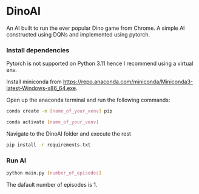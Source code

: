 # DinoAI

An AI built to run the ever popular Dino game from Chrome. A simple AI constructed using DQNs and implemented using pytorch.

### Install dependencies

Pytorch is not supported on Python 3.11 hence I recommend using a virtual env.

Install miniconda from https://repo.anaconda.com/miniconda/Miniconda3-latest-Windows-x86_64.exe.

Open up the anaconda terminal and run the following commands:

```bash
conda create -n [name_of_your_venv] pip
```
```bash
conda activate [name_of_your_venv]
```
Navigate to the DinoAI folder and execute the rest

```bash
pip install -r requirements.txt
```
### Run AI

```bash
python main.py [number_of_episodes]
```
The dafault number of episodes is 1.
